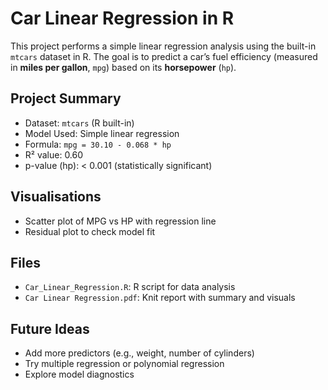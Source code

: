 # Car Linear Regression in R
This project performs a simple linear regression analysis using the built-in `mtcars` dataset in R. The goal is to predict a car’s fuel efficiency (measured in **miles per gallon**, `mpg`) based on its **horsepower** (`hp`).
## Project Summary
- Dataset: `mtcars` (R built-in)
- Model Used: Simple linear regression
- Formula: `mpg = 30.10 - 0.068 * hp`
- R² value: 0.60
- p-value (hp): < 0.001 (statistically significant)
## Visualisations
- Scatter plot of MPG vs HP with regression line
- Residual plot to check model fit
## Files
- `Car_Linear_Regression.R`: R script for data analysis
- `Car Linear Regression.pdf`: Knit report with summary and visuals
## Future Ideas
- Add more predictors (e.g., weight, number of cylinders)
- Try multiple regression or polynomial regression
- Explore model diagnostics
